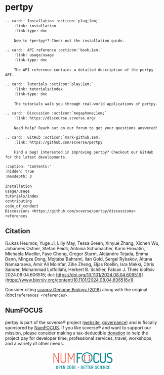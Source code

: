 # pertpy

```{eval-rst}
.. card:: Installation :octicon:`plug;1em;`
    :link: installation
    :link-type: doc

    New to *pertpy*? Check out the installation guide.
```

```{eval-rst}
.. card:: API reference :octicon:`book;1em;`
    :link: usage/usage
    :link-type: doc

    The API reference contains a detailed description of the pertpy API.
```

```{eval-rst}
.. card:: Tutorials :octicon:`play;1em;`
    :link: tutorials/index
    :link-type: doc

    The tutorials walk you through real-world applications of pertpy.
```

```{eval-rst}
.. card:: Discussion :octicon:`megaphone;1em;`
    :link: https://discourse.scverse.org/

    Need help? Reach out on our forum to get your questions answered!

```

```{eval-rst}
.. card:: GitHub :octicon:`mark-github;1em;`
    :link: https://github.com/scverse/pertpy

    Find a bug? Interested in improving pertpy? Checkout our GitHub for the latest developments.

```

```{toctree}
:caption: 'Contents:'
:hidden: true
:maxdepth: 3

installation
usage/usage
tutorials/index
contributing
code_of_conduct
Discussions <https://github.com/scverse/pertpy/discussions>
references
```

## Citation

[Lukas Heumos, Yuge Ji, Lilly May, Tessa Green, Xinyue Zhang, Xichen Wu, Johannes Ostner, Stefan Peidli, Antonia Schumacher, Karin Hrovatin, Michaela Mueller, Faye Chong, Gregor Sturm, Alejandro Tejada, Emma Dann, Mingze Dong, Mojtaba Bahrami, Ilan Gold, Sergei Rybakov, Altana Namsaraeva, Amir Ali Moinfar, Zihe Zheng, Eljas Roellin, Isra Mekki, Chris Sander, Mohammad Lotfollahi, Herbert B. Schiller, Fabian J. Theis
bioRxiv 2024.08.04.606516; doi: https://doi.org/10.1101/2024.08.04.606516](https://www.biorxiv.org/content/10.1101/2024.08.04.606516v1)

Consider citing [scanpy Genome Biology (2018)] along with the original {doc}`references <references>`.

## NumFOCUS

[//]: # "numfocus-fiscal-sponsor-attribution"

pertpy is part of the scverse® project ([website](https://scverse.org), [governance](https://scverse.org/about/roles)) and is fiscally sponsored by [NumFOCUS](https://numfocus.org/).
If you like scverse® and want to support our mission, please consider making a tax-deductible [donation](https://numfocus.org/donate-to-scverse) to help the project pay for developer time, professional services, travel, workshops, and a variety of other needs.

<div align="center">
<a href="https://numfocus.org/project/scverse">
  <img
    src="https://raw.githubusercontent.com/numfocus/templates/master/images/numfocus-logo.png"
    width="200"
  >
</a>
</div>

[scanpy genome biology (2018)]: https://doi.org/10.1186/s13059-017-1382-0

